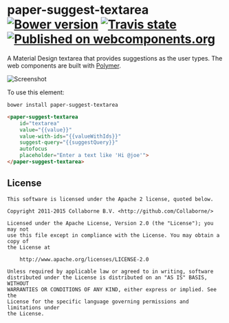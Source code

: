paper-suggest-textarea [![Bower version](https://badge.fury.io/bo/paper-suggest-textarea.svg)](http://badge.fury.io/bo/paper-suggest-textarea) [![Travis state](https://travis-ci.org/Collaborne/paper-suggest-textarea.svg?branch=master)](https://travis-ci.org/Collaborne/paper-suggest-textarea) [![Published on webcomponents.org](https://img.shields.io/badge/webcomponents.org-published-blue.svg)](https://www.webcomponents.org/element/Collaborne/paper-suggest-textarea)
=========

A Material Design textarea that provides suggestions as the user types. The web components are built with [Polymer](https://www.polymer-project.org).

![Screenshot](/doc/screenshot.png "Screenshot")

To use this element:

`bower install paper-suggest-textarea`

```html
<paper-suggest-textarea
    id="textarea"
    value="{{value}}"
    value-with-ids="{{valueWithIds}}"
    suggest-query="{{suggestQuery}}"
    autofocus
    placeholder="Enter a text like 'Hi @joe'">
</paper-suggest-textarea>
```


## License

    This software is licensed under the Apache 2 license, quoted below.

    Copyright 2011-2015 Collaborne B.V. <http://github.com/Collaborne/>

    Licensed under the Apache License, Version 2.0 (the "License"); you may not
    use this file except in compliance with the License. You may obtain a copy of
    the License at

        http://www.apache.org/licenses/LICENSE-2.0

    Unless required by applicable law or agreed to in writing, software
    distributed under the License is distributed on an "AS IS" BASIS, WITHOUT
    WARRANTIES OR CONDITIONS OF ANY KIND, either express or implied. See the
    License for the specific language governing permissions and limitations under
    the License.
